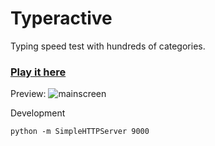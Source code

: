Typeractive
===========

Typing speed test with hundreds of categories.

### [Play it here](http://georgeke.com/projects/typeractive/src/)

Preview:
![mainscreen](http://georgeke.com/assets/img/portfolio/typeractive_01.png)

Development

`python -m SimpleHTTPServer 9000`
